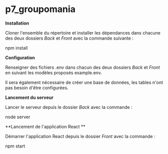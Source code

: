 # p7_groupomania

**Installation**

Cloner l'ensemble du répertoire et installer les dépendances dans chacune des deux dossiers *Back* et *Front* avec la commande suivante : 

npm install

**Configuration**

Renseigner des fichiers .env dans chacun des deux dossiers *Back* et *Front* en suivant les modèles proposés example.env.

Il sera également nécessaire de créer une base de données, les tables n'ont pas besoin d'être configurées.

**Lancement du serveur**

Lancer le serveur depuis le dossier *Back* avec la commande : 

node server

**Lancement de l'application React **

Démarrer l'application React depuis le dossier *Front* avec la commande : 

npm start

